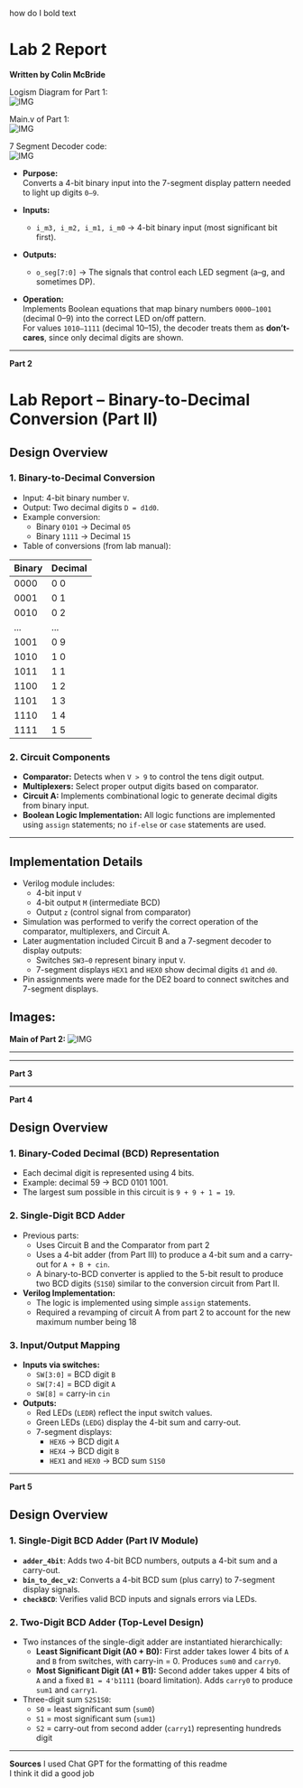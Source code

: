 how do I bold text  
# Lab 2 Report 
**Written by Colin McBride**  

Logism Diagram for Part 1:  
![IMG](img/pt1Sim.png)

Main.v of Part 1:  
![IMG](img/pt1Code.png)  

7 Segment Decoder code:  
![IMG](img/pt1Code2.png)  

- **Purpose:**  
  Converts a 4-bit binary input into the 7-segment display pattern needed to light up digits `0–9`.
- **Inputs:**  
  - `i_m3, i_m2, i_m1, i_m0` → 4-bit binary input (most significant bit first).

- **Outputs:**  
  - `o_seg[7:0]` → The signals that control each LED segment (a–g, and sometimes DP).

- **Operation:**  
  Implements Boolean equations that map binary numbers `0000–1001` (decimal 0–9) into the correct LED on/off pattern.  
  For values `1010–1111` (decimal 10–15), the decoder treats them as **don’t-cares**, since only decimal digits are shown.
  
-----------------------------------------------------------------------------------
**Part 2**
# Lab Report – Binary-to-Decimal Conversion (Part II)

## Design Overview

### 1. Binary-to-Decimal Conversion
- Input: 4-bit binary number `V`.
- Output: Two decimal digits `D = d1d0`.
- Example conversion:
  - Binary `0101` → Decimal `05`
  - Binary `1111` → Decimal `15`
- Table of conversions (from lab manual):

| Binary | Decimal |
|--------|---------|
| 0000   | 0 0     |
| 0001   | 0 1     |
| 0010   | 0 2     |
| ...    | ...     |
| 1001   | 0 9     |
| 1010   | 1 0     |
| 1011   | 1 1     |
| 1100   | 1 2     |
| 1101   | 1 3     |
| 1110   | 1 4     |
| 1111   | 1 5     |

### 2. Circuit Components
- **Comparator:** Detects when `V > 9` to control the tens digit output.
- **Multiplexers:** Select proper output digits based on comparator.
- **Circuit A:** Implements combinational logic to generate decimal digits from binary input.
- **Boolean Logic Implementation:** All logic functions are implemented using `assign` statements; no `if-else` or `case` statements are used.

---

## Implementation Details
- Verilog module includes:
  - 4-bit input `V`
  - 4-bit output `M` (intermediate BCD)
  - Output `z` (control signal from comparator)
- Simulation was performed to verify the correct operation of the comparator, multiplexers, and Circuit A.
- Later augmentation included Circuit B and a 7-segment decoder to display outputs:
  - Switches `SW3−0` represent binary input `V`.
  - 7-segment displays `HEX1` and `HEX0` show decimal digits `d1` and `d0`.
- Pin assignments were made for the DE2 board to connect switches and 7-segment displays.

## Images:   

**Main of Part 2:**
![IMG](img/pt2Code.png)



---





-----------------------------------------------------------------------------------
**Part 3**


-----------------------------------------------------------------------------------
**Part 4**
## Design Overview

### 1. Binary-Coded Decimal (BCD) Representation
- Each decimal digit is represented using 4 bits.
- Example: decimal 59 → BCD 0101 1001.
- The largest sum possible in this circuit is `9 + 9 + 1 = 19`.

### 2. Single-Digit BCD Adder
- Previous parts: 
  - Uses Circuit B and the Comparator from part 2
  - Uses a 4-bit adder (from Part III) to produce a 4-bit sum and a carry-out for `A + B + cin`.
  - A binary-to-BCD converter is applied to the 5-bit result to produce two BCD digits (`S1S0`) similar to the conversion circuit from Part II.
- **Verilog Implementation:**
  - The logic is implemented using simple `assign` statements.
  - Required a revamping of circuit A from part 2 to account for the new maximum number being 18

### 3. Input/Output Mapping
- **Inputs via switches:**
  - `SW[3:0]` = BCD digit `B`
  - `SW[7:4]` = BCD digit `A`
  - `SW[8]` = carry-in `cin`
- **Outputs:**
  - Red LEDs (`LEDR`) reflect the input switch values.
  - Green LEDs (`LEDG`) display the 4-bit sum and carry-out.
  - 7-segment displays:
    - `HEX6` → BCD digit `A`
    - `HEX4` → BCD digit `B`
    - `HEX1` and `HEX0` → BCD sum `S1S0`

-----------------------------------------------------------------------------------
**Part 5**

## Design Overview

### 1. Single-Digit BCD Adder (Part IV Module)
- **`adder_4bit`**: Adds two 4-bit BCD numbers, outputs a 4-bit sum and a carry-out.
- **`bin_to_dec_v2`**: Converts a 4-bit BCD sum (plus carry) to 7-segment display signals.
- **`checkBCD`**: Verifies valid BCD inputs and signals errors via LEDs.

### 2. Two-Digit BCD Adder (Top-Level Design)
- Two instances of the single-digit adder are instantiated hierarchically:
  - **Least Significant Digit (A0 + B0):** First adder takes lower 4 bits of `A` and `B` from switches, with carry-in = 0. Produces `sum0` and `carry0`.
  - **Most Significant Digit (A1 + B1):** Second adder takes upper 4 bits of `A` and a fixed `B1 = 4'b1111` (board limitation). Adds `carry0` to produce `sum1` and `carry1`.
- Three-digit sum `S2S1S0`:
  - `S0` = least significant sum (`sum0`)
  - `S1` = most significant sum (`sum1`)
  - `S2` = carry-out from second adder (`carry1`) representing hundreds digit
 
  
-----------------------------------------------------------------------------------
**Sources**
I used Chat GPT for the formatting of this readme  
I think it did a good job
